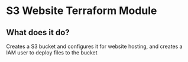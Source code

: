# S3 Website Terraform Module

## What does it do?

Creates a S3 bucket and configures it for website hosting, and creates a IAM user to deploy files to the bucket 
